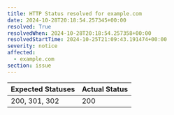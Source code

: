 ```yaml
---
title: HTTP Status resolved for example.com
date: 2024-10-28T20:18:54.257345+00:00
resolved: True
resolvedWhen: 2024-10-28T20:18:54.257358+00:00
resolvedStartTime: 2024-10-25T21:09:43.191474+00:00
severity: notice
affected:
  - example.com
section: issue
---
```


| Expected Statuses | Actual Status  |
|-------------------|----------------|
| 200, 301, 302 | 200 |
